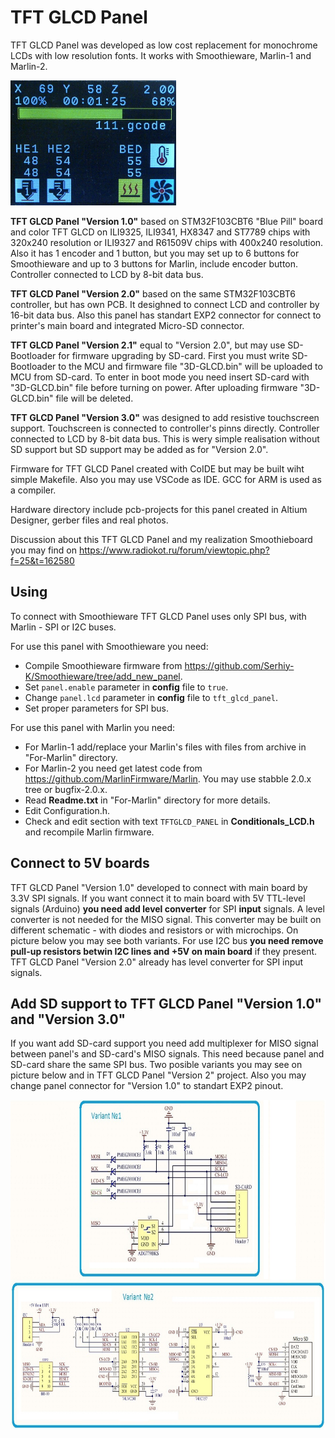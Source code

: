 # TFT GLCD Panel
TFT GLCD Panel was developed as low cost replacement for monochrome LCDs with low resolution fonts. It works with Smoothieware, Marlin-1 and Marlin-2.

<img src="./Hardware/Photos/Smoothie-progressbar.jpg"  width="265" height="200">

**TFT GLCD Panel "Version 1.0"** based on STM32F103CBT6 "Blue Pill" board and color TFT GLCD on ILI9325, ILI9341, HX8347 and ST7789 chips with 320x240 resolution or ILI9327 and R61509V chips with 400x240 resolution. Also it has 1 encoder and 1 button, but you may set up to 6 buttons for Smoothieware and up to 3 buttons for Marlin, include encoder button. Controller connected to LCD by 8-bit data bus.

**TFT GLCD Panel "Version 2.0"** based on the same STM32F103CBT6 controller, but has own PCB. It desighned to connect LCD and controller by 16-bit data bus. Also this panel has standart EXP2 connector for connect to printer's main board and integrated Micro-SD connector.

**TFT GLCD Panel "Version 2.1"** equal to "Version 2.0", but may use SD-Bootloader for firmware upgrading by SD-card. First you must write SD-Bootloader to the MCU and firmware file "3D-GLCD.bin" will be uploaded to MCU from SD-card. To enter in boot mode you need insert SD-card with "3D-GLCD.bin" file before turning on power. After uploading firmware "3D-GLCD.bin" file will be deleted.

**TFT GLCD Panel "Version 3.0"** was designed to add resistive touchscreen support. Touchscreen is connected to controller's pinns directly. Controller connected to LCD by 8-bit data bus. This is wery simple realisation without SD support but SD support may be added as for "Version 2.0".

Firmware for TFT GLCD Panel created with CoIDE but may be built wiht simple Makefile. Also you may use VSCode as IDE. GCC for ARM is used as a compiler.

Hardware directory include pcb-projects for this panel created in Altium Designer, gerber files and real photos.

Discussion about this TFT GLCD Panel and my realization Smoothieboard you may find on https://www.radiokot.ru/forum/viewtopic.php?f=25&t=162580

## Using
To connect with Smoothieware TFT GLCD Panel uses only SPI bus, with Marlin - SPI or I2C buses.

For use this panel with Smoothieware you need:
* Compile Smoothieware firmware from https://github.com/Serhiy-K/Smoothieware/tree/add_new_panel.
* Set `panel.enable` parameter in **config** file to `true`.
* Change `panel.lcd` parameter in **config** file to `tft_glcd_panel`.
* Set proper parameters for SPI bus.

For use this panel with Marlin you need:
* For Marlin-1 add/replace your Marlin's files with files from archive in "For-Marlin" directory.
* For Marlin-2 you need get latest code from https://github.com/MarlinFirmware/Marlin. You may use stabble 2.0.x tree or bugfix-2.0.x.
* Read **Readme.txt** in "For-Marlin" directory for more details.
* Edit Configuration.h.
* Check and edit section with text `TFTGLCD_PANEL` in **Conditionals_LCD.h** and recompile Marlin firmware.

## Connect to 5V boards
TFT GLCD Panel "Version 1.0" developed to connect with main board by 3.3V SPI signals. If you want connect it to main board with 5V TTL-level signals (Arduino) **you need add level converter** for SPI **input** signals. A level converter is not needed for the MISO signal. This converter may be built on different schematic - with diodes and resistors or with microchips. On picture below you may see both variants. For use I2C bus **you need remove pull-up resistors betwin I2C lines and +5V on main board** if they present. TFT GLCD Panel "Version 2.0" already has level converter for SPI input signals.

## Add SD support to TFT GLCD Panel "Version 1.0" and "Version 3.0"
If you want add SD-card support you need add multiplexer for MISO signal between panel's and SD-card's MISO signals. This need because panel and SD-card share the same SPI bus. Two posible variants you may see on picture below and in TFT GLCD Panel "Version 2" project. Also you may change panel connector for "Version 1.0" to standart EXP2 pinout.

<img src="./Hardware/tft-glcd-add_SD.jpg" width="800" height="528">